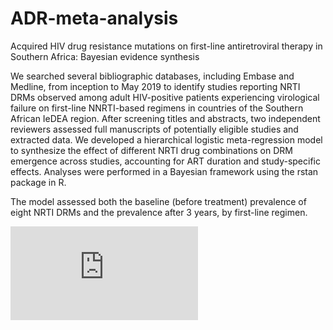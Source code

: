 # ADR-meta-analysis
Acquired HIV drug resistance mutations on first-line antiretroviral therapy in Southern Africa: Bayesian evidence synthesis

We searched several bibliographic databases, including Embase and Medline, from inception to May 2019 to identify studies reporting NRTI DRMs observed among adult HIV-positive patients experiencing virological failure on first-line NNRTI-based regimens in countries of the Southern African IeDEA region. After screening titles and abstracts, two independent reviewers assessed full manuscripts of potentially eligible studies and extracted data. We developed a hierarchical logistic meta-regression model to synthesize the effect of different NRTI drug combinations on DRM emergence across studies, accounting for ART duration and study-specific effects. Analyses were performed in a Bayesian framework using the rstan package in R.

The model assessed both the baseline (before treatment) prevalence of eight NRTI DRMs and the prevalence after 3 years, by first-line regimen.


![alt text](https://github.com/anthonyhauser/ADR-meta-analysis/blob/master/Fig1.pdf?raw=true)
